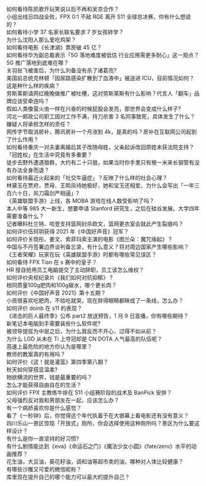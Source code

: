 如何看待陈凯歌开玩笑说以后不再和吴京合作？  
小组出线日四战全败，FPX 0:1 不敌 RGE 离开 S11 全球总决赛，你有什么想说的？  
如何看待小学 37 名家长联名要求 7 岁女孩转学？  
为什么沈阳人那么爱吃鸡架？  
如何看待电影《长津湖》票房破 45 亿？  
如何看待华为副总裁表示「5G 落地难度被低估 行业应用需更多耐心」这一观点？5G 推广落地到底难在哪？  
关羽张飞被害后，为什么刘备没有杀了诸葛亮?  
美国前总统克林顿「因尿路感染扩散到了血液中」被送进 ICU，目前情况如何？这是种什么样的疾病？  
劳斯莱斯请网红晚晚做推广被吐槽，这对劳斯莱斯有什么影响？代言人「翻车」品牌应该受牵连吗？  
假如人类像萤火虫一样在兴奋的时候屁股会发亮，那世界会变成什么样子?  
河北一邮政公司职工因对工作不满，持刀杀害 3 名同事致死，具体发生了什么？嫌疑人将承担怎样的责任？  
网传字节取消房补，腾讯房补一个月涨到 4k，是真的吗？房补在互联网公司起到了什么作用？  
如何看待重庆一对夫妻离婚后其子改随母姓，父亲起诉改回原姓未获法院支持？「冠姓权」在生活中究竟有多重要？  
徒步去野外遭遇狼群，大约有二十只狼，如果当时你手里只有根一米来长钢管有没有办法全身而退？  
如何看待最近火起来的「社交牛逼症」？反映了什么样的社会心理？  
林黛玉在贾府，贾母、王熙凤待她极好，她和宝玉还相爱。为什么会写出「一年三百六十日，风刀霜剑严相逼」?  
《英雄联盟手游》上线，各 MOBA 游戏在线人数受影响了吗？  
本人中等 985 大一新生，想要申请 Stanford 研究生，之后在硅谷发展。大学四年需要准备什么？  
记者曝料杜兰特、哈登支持篮网封杀欧文，篮网更衣室会就此产生裂痕吗？  
如何评价伍珂玥获得 2021 年《中国好声音》冠军？  
如何评价关晓彤、姜文、索菲玛索主演的电影《图兰朵：魔咒缘起》？  
中国与不丹签署边界谈判备忘录，有什么意义？将对周边国家产生哪些影响？  
《王者荣耀》玩家在玩《英雄联盟手游》时都有哪些常见误区？  
如何看待 FPX Tian 在 s 赛中的皇子？  
HR 擅自抢用员工电脑提交了主动辞职，员工该怎么维权？  
如何评价央视纪录片《我们如何对抗抑郁》？  
相同质量100g肥肉和100g碳水，哪个更长肉？  
如何评价《中国好声音 2021》第十五期？  
小孩很喜欢吃肥肉，不给吃就哭，现在胖得眼睛都眯成了一条线，怎么办？  
如何评价 doinb 在 s11 的表现？  
《进击的巨人最终季》公布 part2 放送预告，1 月 9 日首播，你有哪些期待？  
新笔记本电脑到手需要装些什么软件呢?  
被领导提拔为中层之后，为什么我反而不开心，过得不如从前？  
为什么 LGD 从未在 Ti 上夺冠却是 CN DOTA 人气最高的队伍呢？  
高速上最危险的地方你认为是哪里？  
教师的教案真的有用吗？  
如何评价《这！就是灌篮》第四季第八期？  
秋天如何穿搭显温柔?  
物欲横流的世界，钱是最重要的吗？  
怎么才能获得自由自在的生活？  
如何评价 FPX 主教练牛排在 S11 小组赛阶段的战术及 BanPick 安排？  
父母强烈反对我和男朋友在一起，应该怎么办？  
有一个病娇喜欢你是什么感觉？  
看了《一秒钟》后，你觉得这个年代执着于在大银幕上看电影还有没有意义？  
四川乐山一景区惊现「开放式」厕所，你会选择使用这种厕所吗？景区为什么要这样设计？  
有什么是你一直坚持的好习惯?  
有什么剧情能达到《eva》《命运石之门》《魔法少女小圆》《fate/zero》水平的动画推荐？  
花生油，大豆油，葵花籽油，调和油等超市卖的油，哪种对人体比较健康？  
有哪些沙雕又可爱的微信昵称？  
库里现在提升自己的哪个能力可以最大的提升自己？  
